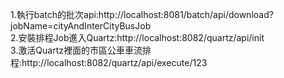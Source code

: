 1.執行batch的批次api:http://localhost:8081/batch/api/download?jobName=cityAndInterCityBusJob
</br>
2.安裝排程Job進入Quartz:http://localhost:8082/quartz/api/init
</br>
3.激活Quartz裡面的市區公車車流排程:http://localhost:8082/quartz/api/execute/123